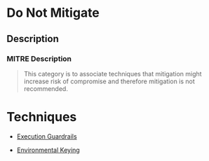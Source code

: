 
# Do Not Mitigate

## Description

### MITRE Description

> This category is to associate techniques that mitigation might increase risk of compromise and therefore mitigation is not recommended.


# Techniques


* [Execution Guardrails](../techniques/Execution-Guardrails.md)

* [Environmental Keying](../techniques/Environmental-Keying.md)
    
